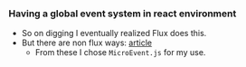 ### Having a global event system in react environment

- So on digging I eventually realized Flux does this.
- But there are non flux ways: [article](http://andrewhfarmer.com/component-communication/)
  - From these I chose `MicroEvent.js` for my use.
